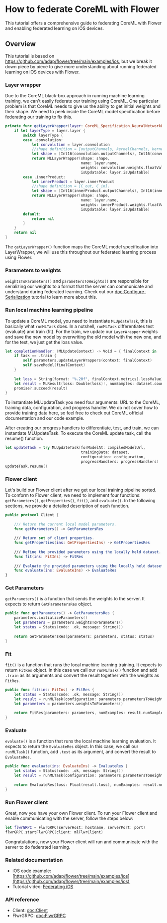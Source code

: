 # How to federate CoreML with Flower

This tutorial offers a comprehensive guide to federating CoreML with Flower and enabling federated learning on iOS devices.

## Overview

This tutorial is based on https://github.com/adap/flower/tree/main/examples/ios, but we break it down piece by piece to give more understanding about running federated learning on iOS devices with Flower.

### Layer wrapper

Due to the CoreML black-box approach in running machine learning training, we can't easily federate our training using CoreML. One particular problem is that CoreML needs to give us the ability to get initial weights and their shape. We need to peek inside the CoreML model specification before federating our training to fix this.

```swift
private func getLayerWrapper(layer: CoreML_Specification_NeuralNetworkLayer) -> MLLayerWrapper? {
    if let layerType = layer.layer {
        switch layerType {
        case .convolution:
            let convolution = layer.convolution
            //shape definition = [outputChannels, kernelChannels, kernelHeight, kernelWidth]
            let shape = [Int16(convolution.outputChannels), Int16(convolution.kernelChannels), Int16(convolution.kernelSize[0]), Int16(convolution.kernelSize[1])]
            return MLLayerWrapper(shape: shape,
                                  name: layer.name,
                                  weights: convolution.weights.floatValue,
                                  isUpdatable: layer.isUpdatable)
        case .innerProduct:
            let innerProduct = layer.innerProduct
            //shape definition = [C_out, C_in].
            let shape = [Int16(innerProduct.outputChannels), Int16(innerProduct.inputChannels)]
            return MLLayerWrapper(shape: shape,
                                  name: layer.name,
                                  weights: innerProduct.weights.floatValue,
                                  isUpdatable: layer.isUpdatable)
        default:
            return nil
        }
    }
    return nil
}
```

The `getLayerWrapper()` function maps the CoreML model specification into LayerWrapper, we will use this throughout our federated learning process using Flower.

### Parameters to weights

`weightsToParameters()` and `parametersToWeights()` are responsible for serializing our weights to a format that the server can communicate and understand during federated learning. Check out our <doc:Configure-Serialization> tutorial to learn more about this.


### Run local machine learning pipeline

To update a CoreML model, you need to instantiate `MLUpdateTask`, this is basically what `runMLTask` does. In a nutshell, `runMLTask` differentiates test (evaluate) and train (fit). For the train, we update our `LayerWrapper` weights and save the new model by overwriting the old model with the new one, and for the test, we just get the loss value.

```swift
let completionHandler: (MLUpdateContext) -> Void = { finalContext in
    if task == .train {
        self.parameters.updateLayerWrappers(context: finalContext)
        self.saveModel(finalContext)
    }
    
    let loss = String(format: "%.20f", finalContext.metrics[.lossValue] as! Double)
    let result = MLResult(loss: Double(loss)!, numSamples: dataset.count, accuracy: (1.0 - Double(loss)!) * 100)
    promise?.succeed(result)
}
```

To instantiate MLUpdateTask you need four arguments: URL to the CoreML, training data, configuration, and progress handler. We do not cover how to provide training data here, so feel free to check out CoreML official documentation and our code example.

After creating our progress handlers to differentiate, test, and train, we can instantiate MLUpdateTask. To execute the CoreML update task, call the resume() function.

```swift
let updateTask = try MLUpdateTask(forModelAt: compiledModelUrl,
                                  trainingData: dataset,
                                  configuration: configuration,
                                  progressHandlers: progressHandlers)
updateTask.resume()
```

### Flower client

Let's build our Flower client after we get our local training pipeline sorted. To conform to Flower client, we need to implement four functions: `getParameters()`, `getProperties()`, `fit()`, and `evaluate()`. In the following sections, we provide a detailed description of each function.

```swift
public protocol Client {
    
    /// Return the current local model parameters.
    func getParameters() -> GetParametersRes
    
    /// Return set of client properties.
    func getProperties(ins: GetPropertiesIns) -> GetPropertiesRes
    
    /// Refine the provided parameters using the locally held dataset.
    func fit(ins: FitIns) -> FitRes
    
    /// Evaluate the provided parameters using the locally held dataset.
    func evaluate(ins: EvaluateIns) -> EvaluateRes
}
```

### Get Parameters

`getParameters()` is a function that sends the weights to the server. It expects to return `GetParametersRes` object.

```swift
public func getParameters() -> GetParametersRes {
    parameters.initializeParameters()
    let parameters = parameters.weightsToParameters()
    let status = Status(code: .ok, message: String())
    
    return GetParametersRes(parameters: parameters, status: status)
}
```

### Fit

`fit()` is a function that runs the local machine learning training. It expects to return `FitRes` object. In this case we call our `runMLTask()` function and add `.train` as its arguments and convert the result together with the weights as `FitRes`.

```swift
public func fit(ins: FitIns) -> FitRes {
    let status = Status(code: .ok, message: String())
    let result = runMLTask(configuration: parameters.parametersToWeights(parameters: ins.parameters), task: .train)
    let parameters = parameters.weightsToParameters()
    
    return FitRes(parameters: parameters, numExamples: result.numSamples, status: status)
}
```

### Evaluate

`evaluate()` is a function that runs the local machine learning evaluation. It expects to return the `EvaluateRes` object. In this case, we call our `runMLTask()` function, add `.test` as its argument, and convert the result to `EvaluateRes`.

```swift
public func evaluate(ins: EvaluateIns) -> EvaluateRes {
    let status = Status(code: .ok, message: String())
    let result = runMLTask(configuration: parameters.parametersToWeights(parameters: ins.parameters), task: .test)
    
    return EvaluateRes(loss: Float(result.loss), numExamples: result.numSamples, status: status)
}
```

### Run Flower client

Great, now you have your own Flower client. To run your Flower client and enable communicating with the server, follow the steps below:

```swift
let flwrGRPC = FlwrGRPC(serverHost: hostname, serverPort: port)
flwrGRPC.startFlwrGRPC(client: mlFlwrClient)
```

Congratulations, now your Flower client will run and communicate with the server to do federated learning.


### Related documentation
- iOS code example: [https://github.com/adap/flower/tree/main/examples/ios](https://github.com/adap/flower/tree/main/examples/ios)
- Tutorial video: [Federating iOS](https://www.youtube.com/watch?v=5v8hJhKDv20&pp=ygUOZmVkZXJhdGluZyBpb3M%3D)

### API reference
- Client: <doc:Client>
- FlwrGRPC: <doc:FlwrGRPC>
